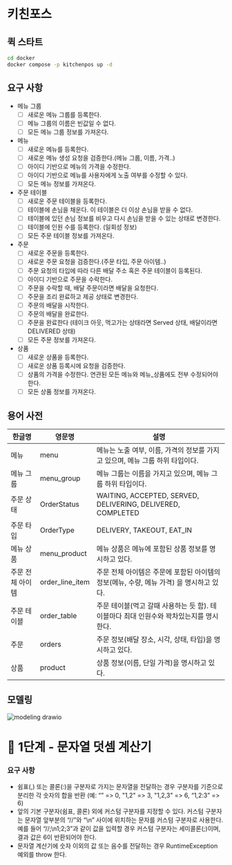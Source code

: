 # 키친포스

## 퀵 스타트

```sh
cd docker
docker compose -p kitchenpos up -d
```

## 요구 사항

- 메뉴 그룹
  - [ ] 새로운 메뉴 그룹를 등록한다.
  - [ ] 메뉴 그룹의 이름은 빈값일 수 없다.
  - [ ] 모든 메뉴 그룹 정보를 가져온다.

- 메뉴
    - [ ] 새로운 메뉴를 등록한다.
    - [ ] 새로운 메뉴 생성 요청을 검증한다.(메뉴 그룹, 이름, 가격..)
    - [ ] 아이디 기반으로 메뉴의 가격을 수정한다.
    - [ ] 아이디 기반으로 메뉴를 사용자에게 노출 여부를 수정할 수 있다.
    - [ ] 모든 메뉴 정보를 가져온다.
  
- 주문 테이블
    - [ ] 새로운 주문 테이블을 등록한다.
    - [ ] 테이블에 손님을 채운다. 이 테이블은 더 이상 손님을 받을 수 없다.
    - [ ] 테이블에 있던 손님 정보를 비우고 다시 손님을 받을 수 있는 상태로 변경한다.
    - [ ] 테이블에 인원 수를 등록한다. (일회성 정보)
    - [ ] 모든 주문 테이블 정보를 가져온다.

- 주문
    - [ ] 새로운 주문을 등록한다.
    - [ ] 새로운 주문 요청을 검증한다.(주문 타입, 주문 아이템..)
    - [ ] 주문 요청의 타입에 따라 다른 배달 주소 혹은 주문 테이블이 등록된다.
    - [ ] 아이디 기반으로 주문을 수락한다.
    - [ ] 주문을 수락할 때, 배달 주문이라면 배달을 요청한다.
    - [ ] 주문을 조리 완료하고 제공 상태로 변경한다.
    - [ ] 주문의 배달을 시작한다.
    - [ ] 주문의 배달을 완료한다.
    - [ ] 주문을 완료한다 (테이크 아웃, 먹고가는 상태라면 Served 상태, 배달이라면 DELIVERED 상태)
    - [ ] 모든 주문 정보를 가져온다.

- 상품
    - [ ] 새로운 상품을 등록한다.
    - [ ] 새로운 상품 등록시에 요청을 검증한다.
    - [ ] 상품의 가격을 수정한다. 연관된 모든 메뉴와 메뉴_상품에도 전부 수정되어야 한다.
    - [ ] 모든 상품 정보를 가져온다.
  
## 용어 사전

| 한글명 | 영문명 | 설명 |
| --- | --- | --- |
| 메뉴 | menu  | 메뉴는 노출 여부, 이름, 가격의 정보를 가지고 있으며, 메뉴 그룹 하위 타입이다.  |
| 메뉴 그룹 | menu_group  | 메뉴 그룹는 이름을 가지고 있으며, 메뉴 그룹 하위 타입이다.  |
| 주문 상태 | OrderStatus  | WAITING, ACCEPTED, SERVED, DELIVERING, DELIVERED, COMPLETED  |
| 주문 타입 | OrderType  | DELIVERY, TAKEOUT, EAT_IN  |
| 메뉴 상품 | menu_product  | 메뉴 상품은 메뉴에 포함된 상품 정보를 명시하고 있다.   |
| 주문 전체 아이템 | order_line_item  | 주문 전체 아이템은 주문에 포함된 아이템의 정보(메뉴, 수량, 메뉴 가격) 을 명시하고 있다. |
| 주문 테이블 | order_table  |주문 테이블(먹고 갈때 사용하는 듯 함). 테이블마다 최대 인원수와 꽉차있는지를 명시한다. |
| 주문 | orders  |주문 정보(배달 장소, 시각, 상태, 타입)을 명시하고 있다.|
| 상품 | product  | 상품 정보(이름, 단일 가격)을 명시하고 있다. |

## 모델링
![modeling drawio](https://github.com/next-step/ddd-legacy/assets/58926619/59ef3f82-8699-4401-a4d6-cd737515ade2)


# 🚀 1단계 - 문자열 덧셈 계산기

### 요구 사항

- 쉼표(,) 또는 콜론(:)을 구분자로 가지는 문자열을 전달하는 경우 구분자를 기준으로 분리한 각 숫자의 합을 반환 (예: “” => 0, "1,2" => 3, "1,2,3" => 6, “1,2:3” => 6)
- 앞의 기본 구분자(쉼표, 콜론) 외에 커스텀 구분자를 지정할 수 있다. 커스텀 구분자는 문자열 앞부분의 “//”와 “\n” 사이에 위치하는 문자를 커스텀 구분자로 사용한다. 예를 들어 “//;\n1;2;3”과 같이 값을 입력할 경우 커스텀 구분자는 세미콜론(;)이며, 결과 값은 6이 반환되어야 한다.
- 문자열 계산기에 숫자 이외의 값 또는 음수를 전달하는 경우 RuntimeException 예외를 throw 한다.